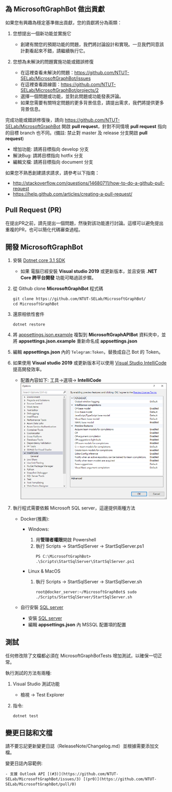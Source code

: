 ## 為 **MicrosoftGraphBot** 做出貢獻
如果您有興趣為穩定基準做出貢獻，您的貢獻將分為兩類：

1. 您想提出一個新功能並實施它
    - 創建有關您的預期功能的問題，我們將討論設計和實現。一旦我們同意該計劃看起來不錯，請繼續執行它。

1. 您想為未解決的問題實施功能或錯誤修復
    - 在這裡查看未解決的問題：https://github.com/NTUT-SELab/MicrosoftGraphBot/issues
    - 在這裡查看路線圖：https://github.com/NTUT-SELab/MicrosoftGraphBot/projects/2
    - 選擇一個問題或功能，並對此問題或功能發表評論。
    - 如果您需要有關特定問題的更多背景信息，請提出需求，我們將提供更多背景信息。

完成功能或錯誤修復後，請向 https://github.com/NTUT-SELab/MicrosoftGraphBot 開啟 **pull request**，針對不同情境 **pull request** 指向的目標 branch 也不同。(備註: 禁止對 master 及 release 分支開啟 **pull request**)
- 增加功能: 請將目標指向 develop 分支
- 解決Bug: 請將目標指向 hotfix 分支
- 編輯文檔: 請將目標指向 document 分支

如果您不熟悉創建請求請求，請參考以下指南：
- http://stackoverflow.com/questions/14680711/how-to-do-a-github-pull-request
- https://help.github.com/articles/creating-a-pull-request/

## Pull Request (PR)
在提出PR之前，請先提出一個問題，然後對該功能進行討論。這樣可以避免提出重複的PR，也可以簡化代碼審查過程。

## 開發 **MicrosoftGraphBot**

1. 安裝 [Dotnet core 3.1 SDK](https://dotnet.microsoft.com/download/dotnet-core/3.1)
    - 如果 電腦已經安裝 **Visual studio 2019** 或更新版本，並且安裝 **.NET Core 跨平台開發** 功能可略過該步驟。

1. 從 Github clone **MicrosoftGraphBot** 程式碼
    ```
    git clone https://github.com/NTUT-SELab/MicrosoftGraphBot/
    cd MicrosoftGraphBot
    ```

1. 還原相依性套件
    ```
    dotnet restore
    ```

1. 將 [appsettings.json.example](../appsettings.json.example) 複製到 **MicrosoftGraphAPIBot** 資料夾中，並將 **appsettings.json.example** 重新命名成 **appsettings.json**

1. 編輯 **appsettings.json** 內的 `Telegram:Token`，替換成自己 Bot 的 Token。

1. 如果使用 **Visual studio 2019** 或更新版本可以使用 [Visual Studio IntelliCode](https://visualstudio.microsoft.com/services/intellicode/) 提高開發效率。
    - 配置內容如下: 工具->選項-> **IntelliCode**
    ![IntelliCode](../Imgs/IntelliCode.png)

1. 執行程式需要依賴 Microsoft SQL server，這邊提供兩種方法
    - Docker(推薦):
        - Windows:
            1. 用**管理者權限**開啟 Powershell
            1. 執行 Scripts -> StartSqlServer -> StartSqlServer.ps1
                ```
                PS C:\MicrosoftGraphBot> .\Scripts\StartSqlServer\StartSqlServer.ps1
                ```

        - Linux & MacOS
            1. 執行 Scripts -> StartSqlServer -> StartSqlServer.sh
                ```
                root@docker_server:~/MicrosoftGraphBot$ sudo ./Scripts/StartSqlServer/StartSqlServer.sh
                ```

    - 自行安裝 [SQL server](https://www.microsoft.com/zh-tw/sql-server/sql-server-downloads)
        - 安裝 [SQL server](https://www.microsoft.com/zh-tw/sql-server/sql-server-downloads)
        - 編輯 **appsettings.json** 內 MSSQL 配置項的配置

## 測試
任何修改除了文檔都必須在 MicrosoftGraphBotTests 增加測試，以確保一切正常。

執行測試的方法有兩種:
1. Visual Studio 測試功能
    - 檢視 -> Test Explorer

1. 指令:
    ```
    dotnet test
    ```

## 變更日誌和文檔
請不要忘記更新變更日誌（ReleaseNote/Changelog.md）並根據需要添加文檔。

變更日誌內容範例:
```
- 支援 Outlook API [(#3)](https://github.com/NTUT-SELab/MicrosoftGraphBot/issues/3) [(pr0)](https://github.com/NTUT-SELab/MicrosoftGraphBot/pull/0)
```
